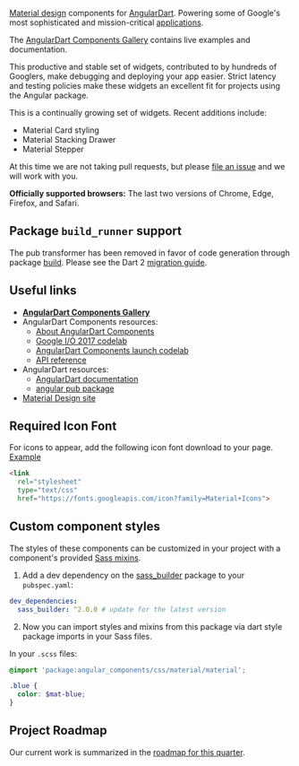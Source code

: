 [Material design] components for [AngularDart]. Powering some of Google's most
sophisticated and mission-critical [applications].

The [AngularDart Components Gallery] contains live examples and documentation.

This productive and stable set of widgets, contributed to by hundreds of
Googlers, make debugging and deploying your app easier. Strict latency and
testing policies make these widgets an excellent fit for projects using the
Angular package.

[Material design]: https://material.io/guidelines
[AngularDart]: https://webdev.dartlang.org/angular
[applications]: https://news.dartlang.org/2016/03/the-new-adwords-ui-uses-dart-we-asked.html
[AngularDart Components Gallery]: https://dart-lang.github.io/angular_components/

This is a continually growing set of widgets. Recent additions include:

* Material Card styling
* Material Stacking Drawer
* Material Stepper

At this time we are not taking pull requests, but please
[file an issue](https://github.com/dart-lang/angular_components/issues)
and we will work with you.

**Officially supported browsers:** The last two versions of Chrome, Edge,
Firefox, and Safari.

## Package `build_runner` support

The pub transformer has been removed in favor of code generation through package
[build]. Please see the Dart 2 [migration guide].

[build]: https://pub.dartlang.org/packages/build
[migration guide]: https://webdev.dartlang.org/dart-2

## Useful links

* **[AngularDart Components Gallery](https://dart-lang.github.io/angular_components/)**
* AngularDart Components resources:
  * [About AngularDart Components](https://webdev.dartlang.org/components)
  * [Google I/O 2017 codelab](https://codelabs.developers.google.com/codelabs/your-first-angulardart-web-app)
  * [AngularDart Components launch codelab](https://webdev.dartlang.org/codelabs/angular_components)
  * [API reference](https://webdev.dartlang.org/components/api)
* AngularDart resources:
  * [AngularDart documentation](https://webdev.dartlang.org/angular/guide)
  * [angular pub package](https://pub.dartlang.org/packages/angular)
* [Material Design site](https://material.io)

## Required Icon Font

For icons to appear, add the following icon font download to your page.
[Example](https://github.com/dart-lang/angular_components_example/blob/ae323a593cbb5508fa6fbe33afb7f5d40ea96a7e/angular_gallery/lib/builder/template/index.html.mustache#L8)

```html
<link
  rel="stylesheet"
  type="text/css"
  href="https://fonts.googleapis.com/icon?family=Material+Icons">
```

## Custom component styles

The styles of these components can be customized in your project with a
component's provided [Sass mixins](http://sass-lang.com/guide#topic-6).

1. Add a dev dependency on the
[sass_builder](https://pub.dartlang.org/packages/sass_builder) package to your
`pubspec.yaml`:

  ```yaml
  dev_dependencies:
    sass_builder: ^2.0.0 # update for the latest version
  ```

2. Now you can import styles and mixins from this package via dart style package
imports in your Sass files.

  In your `.scss` files:

  ```scss
  @import 'package:angular_components/css/material/material';

  .blue {
    color: $mat-blue;
  }
  ```

## Project Roadmap

Our current work is summarized in the
[roadmap for this quarter](https://github.com/dart-lang/angular_components/issues/312).
